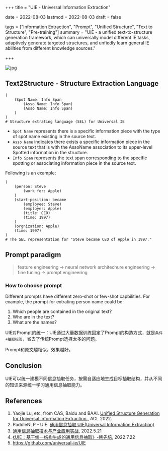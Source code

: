 +++
title = "UIE - Universal Information Extraction"

date = 2022-08-03
lastmod = 2022-08-03
draft = false

tags = ["Information Extraction", "Prompt", "Unified Structure", "Text to Structure", "Pre-training"]
summary = "UIE -  a unified text-to-structure generation framework, which can universally model different IE tasks, adaptively generate targeted structures, and unfiedly learn general IE abilities from different knowledge sources."

+++

![jpg](/img/uie.jpg)

## Text2Structure - Structure Extraction Language

```
(
    (Spot Name: Info Span
        (Asso Name: Info Span)
        (Asso Name: Info Span)
    )
)
# Structure extrating language (SEL) for Universal IE
```

* `Spot Name` represents there is a specific information piece with the type of spot name existing in the source text.
* `Asso Name` indicates there exists a specific information piece in the source text that is with the AssoName association to its upper-level Spotted information in the structure.
* `Info Span` represents the text span corresponding to the specific spotting or associating information piece in the source text.


Following is an example:
```
(
    (person: Steve
        (work for: Apple)
    )
    (start-position: became
        (employee: Steve)
        (employer: Apple)
        (title: CEO)
        (time: 1997)
    )
    (orgnization: Apple)
    (time: 1997)
)
# The SEL representation for "Steve became CEO of Apple in 1997."
```

## Prompt paradigm

> feature engineering -> neural network architechure engineering -> fine tuning -> prompt engineering

### How to choose prompt

Different prompts have different zero-shot or few-shot capbilities. For example, the prompt for extrating person name could be:

1. Which people are contained in the original text?
2. Who are in the text?
3. What are the names?

UIE对Prompt的统一：UIE通过大量数据训练固定了Prompt的构造方式，就是`条件+抽取标签`，省去了传统Prompt选择太多的问题。

Prompt和原文越相似，效果越好。

## Conclusion
UIE可以统一建模不同信息抽取任务，按需自适应地生成目标抽取结构，并从不同的知识来源统一学习通用信息抽取能力。

## References

1. Yaojie Lu, etc, from CAS, Baidu and BAAI. [Unified Structure Generation for Universal Information Extraction.](https://arxiv.org/pdf/2203.12277.pdf), ACL 2022.
2. PaddleNLP - UIE. [通用信息抽取 UIE(Universal Information Extraction)](https://github.com/PaddlePaddle/PaddleNLP/tree/develop/model_zoo/uie)
3. [通用信息抽取技术与产业应用实战](https://www.bilibili.com/video/BV1Q34y1E7SW/), 2022.5.21
4. [《UIE：基于统一结构生成的通用信息抽取》-韩先培](https://www.bilibili.com/video/BV19g411Z7rZ/), 2022.7.22
5. https://github.com/universal-ie/UIE